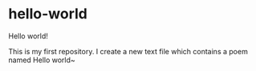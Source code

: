 # hello-world
Hello world!

This is my first repository. I create a new text file which contains a poem named Hello world~
